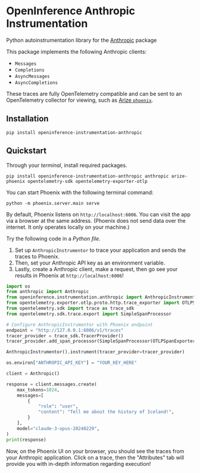 # OpenInference Anthropic Instrumentation

Python autoinstrumentation library for the [Anthropic](https://www.anthropic.com/api) package

This package implements the following Anthropic clients:
- `Messages`
- `Completions`
- `AsyncMessages`
- `AsyncCompletions`

These traces are fully OpenTelemetry compatible and can be sent to an OpenTelemetry collector for viewing, such as [Arize `phoenix`](https://github.com/Arize-ai/phoenix).


## Installation

```shell
pip install openinference-instrumentation-anthropic
```

## Quickstart

Through your *terminal*, install required packages.

```shell
pip install openinference-instrumentation-anthropic anthropic arize-phoenix opentelemetry-sdk opentelemetry-exporter-otlp
```

You can start Phoenix with the following terminal command:
```shell
python -m phoenix.server.main serve
````
By default, Phoenix listens on `http://localhost:6006`. You can visit the app via a browser at the same address. (Phoenix does not send data over the internet. It only operates locally on your machine.)


Try the following code in a *Python file*.

1. Set up `AnthropicInstrumentor` to trace your application and sends the traces to Phoenix. 
2. Then, set your Anthropic API key as an environment variable. 
3. Lastly, create a Anthropic client, make a request, then go see your results in Phoenix at `http://localhost:6006`!

```python
import os
from anthropic import Anthropic
from openinference.instrumentation.anthropic import AnthropicInstrumentor
from opentelemetry.exporter.otlp.proto.http.trace_exporter import OTLPSpanExporter
from opentelemetry.sdk import trace as trace_sdk
from opentelemetry.sdk.trace.export import SimpleSpanProcessor

# Configure AnthropicInstrumentor with Phoenix endpoint
endpoint = "http://127.0.0.1:6006/v1/traces"
tracer_provider = trace_sdk.TracerProvider()
tracer_provider.add_span_processor(SimpleSpanProcessor(OTLPSpanExporter(endpoint)))

AnthropicInstrumentor().instrument(tracer_provider=tracer_provider)

os.environ["ANTHROPIC_API_KEY"] = "YOUR_KEY_HERE"

client = Anthropic()

response = client.messages.create(
    max_tokens=1024,
    messages=[
        {
            "role": "user",
            "content": "Tell me about the history of Iceland!",
        }
    ],
    model="claude-3-opus-20240229",
)
print(response)
```

Now, on the Phoenix UI on your browser, you should see the traces from your Anthropic application. Click on a trace, then the "Attributes" tab will provide you with in-depth information regarding execution!
